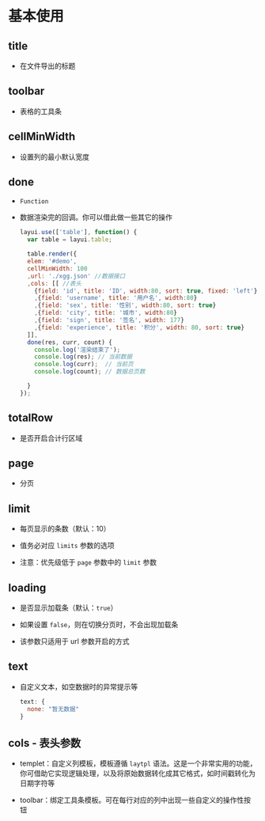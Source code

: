 # 基本使用

## title

+ 在文件导出的标题

## toolbar

+ 表格的工具条

## cellMinWidth

+ 设置列的最小默认宽度

## done

+ `Function`

+ 数据渲染完的回调。你可以借此做一些其它的操作

    ```js
    layui.use(['table'], function() {
      var table = layui.table;

      table.render({
      elem: '#demo',
      cellMinWidth: 100
      ,url: './xgg.json' //数据接口
      ,cols: [[ //表头
        {field: 'id', title: 'ID', width:80, sort: true, fixed: 'left'}
        ,{field: 'username', title: '用户名', width:80}
        ,{field: 'sex', title: '性别', width:80, sort: true}
        ,{field: 'city', title: '城市', width:80}
        ,{field: 'sign', title: '签名', width: 177}
        ,{field: 'experience', title: '积分', width: 80, sort: true}
      ]],
      done(res, curr, count) {
        console.log('渲染结束了');
        console.log(res); // 当前数据
        console.log(curr);  // 当前页
        console.log(count); // 数据总页数

      }
    });
    ```

## totalRow

+ 是否开启合计行区域

## page

+ 分页

## limit

+ 每页显示的条数（默认：10）

+ 值务必对应 `limits` 参数的选项

+ 注意：优先级低于 `page` 参数中的 `limit` 参数

## loading

+ 是否显示加载条（默认：`true`）

+ 如果设置 `false`，则在切换分页时，不会出现加载条

+ 该参数只适用于 url 参数开启的方式

## text

+ 自定义文本，如空数据时的异常提示等

    ```js
    text: {
      none: "暂无数据"
    }
    ```

## cols - 表头参数

+ templet：自定义列模板，模板遵循 `laytpl` 语法。这是一个非常实用的功能，你可借助它实现逻辑处理，以及将原始数据转化成其它格式，如时间戳转化为日期字符等

+ toolbar：绑定工具条模板。可在每行对应的列中出现一些自定义的操作性按钮
